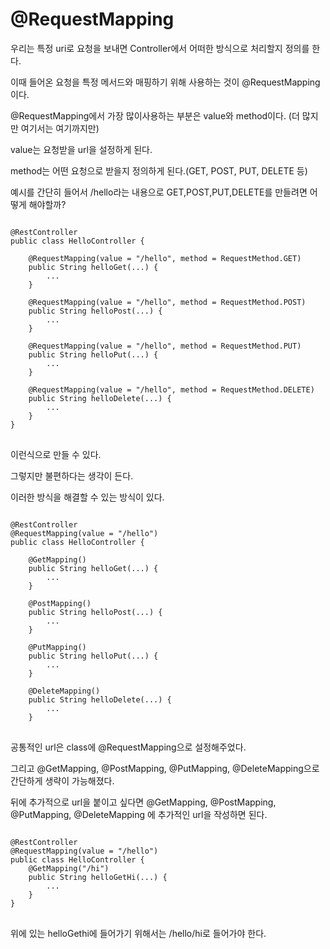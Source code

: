 # @RequestMapping

우리는 특정 uri로 요청을 보내면 Controller에서 어떠한 방식으로 처리할지 정의를 한다.

이때 들어온 요청을 특정 메서드와 매핑하기 위해 사용하는 것이 @RequestMapping이다.

@RequestMapping에서 가장 많이사용하는 부분은 value와 method이다. (더 많지만 여기서는 여기까지만)

value는 요청받을 url을 설정하게 된다.

method는 어떤 요청으로 받을지 정의하게 된다.(GET, POST, PUT, DELETE 등)

예시를 간단히 들어서 /hello라는 내용으로 GET,POST,PUT,DELETE를 만들려면 어떻게 해야할까?

<pre>
<code>
@RestController
public class HelloController {

    @RequestMapping(value = "/hello", method = RequestMethod.GET)
    public String helloGet(...) {
        ...
    }

    @RequestMapping(value = "/hello", method = RequestMethod.POST)
    public String helloPost(...) {
        ...
    }

    @RequestMapping(value = "/hello", method = RequestMethod.PUT)
    public String helloPut(...) {
        ...
    }

    @RequestMapping(value = "/hello", method = RequestMethod.DELETE)
    public String helloDelete(...) {
        ...
    }
}
</code>
</pre>

이런식으로 만들 수 있다.

그렇지만 불편하다는 생각이 든다.

이러한 방식을 해결할 수 있는 방식이 있다.

<pre>
<code>
@RestController
@RequestMapping(value = "/hello")
public class HelloController {

    @GetMapping()
    public String helloGet(...) {
        ...
    }

    @PostMapping()
    public String helloPost(...) {
        ...
    }

    @PutMapping()
    public String helloPut(...) {
        ...
    }

    @DeleteMapping()
    public String helloDelete(...) {
        ...
    }
</code>
</pre>

공통적인 url은 class에 @RequestMapping으로 설정해주었다.

그리고 @GetMapping, @PostMapping, @PutMapping, @DeleteMapping으로 간단하게 생략이 가능해졌다.

뒤에 추가적으로 url을 붙이고 싶다면 @GetMapping, @PostMapping, @PutMapping, @DeleteMapping 에 추가적인 url을 작성하면 된다.

<pre>
<code>
@RestController
@RequestMapping(value = "/hello")
public class HelloController {    
    @GetMapping("/hi")
    public String helloGetHi(...) {
        ...
    }
}
</code>
</pre>

위에 있는 helloGethi에 들어가기 위해서는 /hello/hi로 들어가야 한다.
